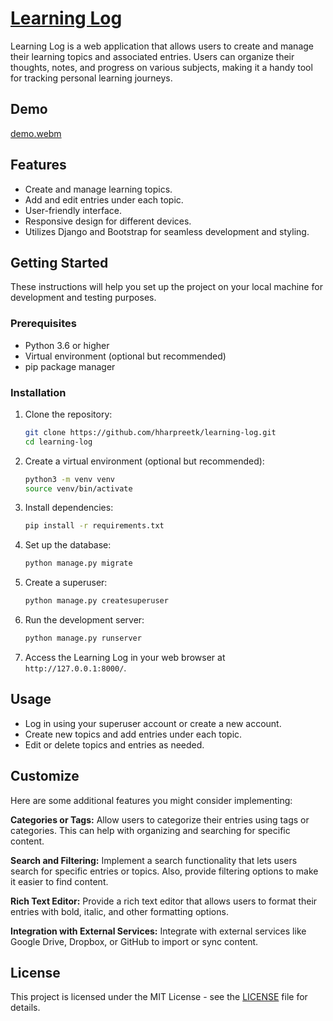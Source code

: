 # [Learning Log](https://learning-log-mk4e.onrender.com/)

Learning Log is a web application that allows users to create and manage their learning topics and associated entries. Users can organize their thoughts, notes, and progress on various subjects, making it a handy tool for tracking personal learning journeys.

## Demo

[demo.webm](https://github.com/hharpreetk/learning-log/assets/68283477/c9d17350-d1f3-4c08-9902-877c372fda99)

## Features

- Create and manage learning topics.
- Add and edit entries under each topic.
- User-friendly interface.
- Responsive design for different devices.
- Utilizes Django and Bootstrap for seamless development and styling.

## Getting Started

These instructions will help you set up the project on your local machine for development and testing purposes.

### Prerequisites

- Python 3.6 or higher
- Virtual environment (optional but recommended)
- pip package manager

### Installation

1. Clone the repository:

   ```sh
   git clone https://github.com/hharpreetk/learning-log.git
   cd learning-log
   ```

2. Create a virtual environment (optional but recommended):

   ```sh
   python3 -m venv venv
   source venv/bin/activate
   ```

3. Install dependencies:

   ```sh
   pip install -r requirements.txt
   ```

4. Set up the database:

   ```sh
   python manage.py migrate
   ```

5. Create a superuser:

   ```sh
   python manage.py createsuperuser
   ```

6. Run the development server:

   ```sh
   python manage.py runserver
   ```

7. Access the Learning Log in your web browser at `http://127.0.0.1:8000/`.

## Usage

- Log in using your superuser account or create a new account.
- Create new topics and add entries under each topic.
- Edit or delete topics and entries as needed.

## Customize

Here are some additional features you might consider implementing:

 **Categories or Tags:**
   Allow users to categorize their entries using tags or categories. This can help with organizing and searching for specific content.

 **Search and Filtering:**
   Implement a search functionality that lets users search for specific entries or topics. Also, provide filtering options to make it easier to find content.

 **Rich Text Editor:**
   Provide a rich text editor that allows users to format their entries with bold, italic, and other formatting options.

**Integration with External Services:**
    Integrate with external services like Google Drive, Dropbox, or GitHub to import or sync content.

## License

This project is licensed under the MIT License - see the [LICENSE](LICENSE) file for details.
